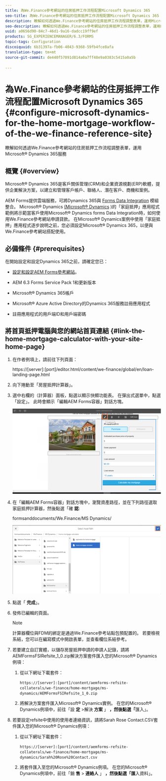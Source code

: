 ```yaml
---
title: 為We.Finance參考網站的住房抵押工作流程配置Microsoft Dynamics 365
seo-title: 為We.Finance參考網站的住房抵押工作流程配置Microsoft Dynamics 365
description: 瞭解如何透過We.Finance參考網站的住房抵押工作流程調整表單，運用Microsoft® Dynamics 365服務
seo-description: 瞭解如何透過We.Finance參考網站的住房抵押工作流程調整表單，運用Microsoft® Dynamics 365服務
uuid: a0656d90-84c7-46d1-9a16-dadcc19ff9ef
products: SG_EXPERIENCEMANAGER/6.3/FORMS
topic-tags: Configuration
discoiquuid: 6b31397a-fb06-4043-9368-59fb4fce8afa
translation-type: tm+mt
source-git-commit: de440f57091d814a0a7ff48e9a0383c5415a0a5b

---
```



# 為We.Finance參考網站的住房抵押工作流程配置Microsoft Dynamics 365 {#configure-microsoft-dynamics-for-the-home-mortgage-workflow-of-the-we-finance-reference-site}

瞭解如何透過We.Finance參考網站的住房抵押工作流程調整表單，運用Microsoft® Dynamics 365服務

## 概覽 {#overview}

Microsoft® Dynamics 365是客戶關係管理(CRM)和企業資源規劃(ERP)軟體，提供企業解決方案，以建立和管理客戶帳戶、聯絡人、潛在客戶、商機和案例。

AEM Forms提供雲端服務，可將Dynamics 365與 [Forms Data Integration](/help/forms/using/data-integration.md) 模組整合。 Microsoft® Dynamics [(Microsoft® Dynamics](/help/forms/using/finance-reference-site-walkthrough.md#home-mortgage-application-walkthrough-with-microsoft-dynamics) )的「家庭抵押」應用程式範例將示範當客戶使用Microsoft® Dynamics forms Data Integration時，如何使用We.Finance參考網站申請貸款。 在Microsoft® Dynamics案例中使用「家庭抵押」應用程式逐步說明之前，您必須設定Microsoft® Dynamics 365，以便與We.Finance參考網站搭配使用。

## 必備條件 {#prerequisites}

在開始設定和設定Dynamics 365之前，請確定您已：

* [設定和設定AEM Forms參考網站](/help/forms/using/setup-reference-sites.md)。

* AEM 6.3 Forms Service Pack 1和更新版本
* Microsoft® Dynamics 365帳戶
* Microsoft® Azure Active Directory的Dynamics 365服務註冊應用程式
* 註冊應用程式的用戶端ID和用戶端密碼

## 將首頁抵押電腦與您的網站首頁連結 {#link-the-home-mortgage-calculator-with-your-site-home-page}

1. 在作者例項上，請前往下列頁面：

   https://[server]:[port]/editor.html/content/we-finance/global/en/loan-landing-page.html

1. 向下捲動至「房屋抵押計算器」。
1. 選中右欄的（計算器）面板，點選以顯示快顯功能表。 在彈出式選單中，點選「設定」。 此時會顯示「編輯AEM Forms容器」對話方塊。

   ![計算器配置面板](assets/calculatorconfigurepanel.png)

1. 在「編輯AEM Forms容器」對話方塊中，瀏覽資產路徑，並在下列路徑選取家庭抵押計算器，然後點選「確 **認**:

   formsanddocuments/We.Finance/MS Dynamics/

   ![selectassetpath](assets/selectassetpath.png)

1. 點選「 **完成**」。
1. 發佈已編輯的頁面。

   >[!NOTE]
   >
   >計算器欄位與FDM的綁定是通過We.Finance參考站點包預配置的。 若要檢視系結，您可以在編寫模式中開啟表單，並查看欄位系結參考。

1. 若要建立自訂實體，以儲存房屋抵押申請的申請人記錄，請將AEMFormsFSIRefsite_1_0.zip解決方案套件匯入您的Microsoft® Dynamics例項：

   1. 從以下網址下載套件：

      `https://[server]:[port]/content/aemforms-refsite-collaterals/we-finance/home-mortgage/ms-dynamics/AEMFormsFSIRefsite_1_0.zip`

   1. 將解決方案套件匯入Microsoft® Dynamics實例。 在您的Microsoft® Dynamics例項中，前往「設 **定** >解決 **方案** 」 **，然後點選「**&#x200B;匯入」。

1. 若要設定refsite中使用的使用者連絡資訊，請將Sarah Rose Contact.CSV套件匯入您的Microsoft® Dynamics例項：

   1. 從以下網址下載套件：

      `https://[server]:[port]/content/aemforms-refsite-collaterals/we-finance/home-mortgage/ms-dynamics/Sarah%20Rose%20Contact.csv`

   1. 將套件匯入至您的Microsoft® Dynamics例項。 在您的Microsoft® Dynamics例項中，前往「銷 **售** > **連絡人** 」 **，然後點選「匯**&#x200B;入資料」。

